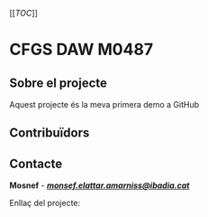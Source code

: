 [[_TOC_]]

# CFGS DAW M0487

## Sobre el projecte

Aquest projecte és la meva primera demo a GitHub

## Contribuïdors

## Contacte
**Mosnef** - ***monsef.elattar.amarniss@ibadia.cat***

Enllaç del projecte:
